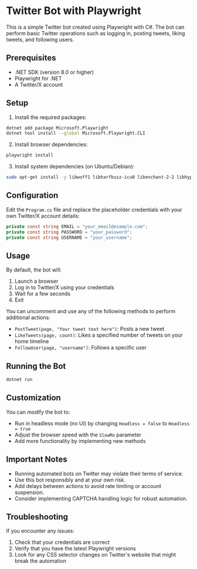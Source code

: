 # Twitter Bot with Playwright

This is a simple Twitter bot created using Playwright with C#. The bot can perform basic Twitter operations such as logging in, posting tweets, liking tweets, and following users.

## Prerequisites

- .NET SDK (version 8.0 or higher)
- Playwright for .NET
- A Twitter/X account

## Setup

1. Install the required packages:
```bash
dotnet add package Microsoft.Playwright
dotnet tool install --global Microsoft.Playwright.CLI
```

2. Install browser dependencies:
```bash
playwright install
```

3. Install system dependencies (on Ubuntu/Debian):
```bash
sudo apt-get install -y libwoff1 libharfbuzz-icu0 libenchant-2-2 libhyphen0 libmanette-0.2-0
```

## Configuration

Edit the `Program.cs` file and replace the placeholder credentials with your own Twitter/X account details:

```csharp
private const string EMAIL = "your_email@example.com";
private const string PASSWORD = "your_password";
private const string USERNAME = "your_username";
```

## Usage

By default, the bot will:
1. Launch a browser
2. Log in to Twitter/X using your credentials
3. Wait for a few seconds
4. Exit

You can uncomment and use any of the following methods to perform additional actions:

- `PostTweet(page, "Your tweet text here")`: Posts a new tweet
- `LikeTweets(page, count)`: Likes a specified number of tweets on your home timeline
- `FollowUser(page, "username")`: Follows a specific user

## Running the Bot

```bash
dotnet run
```

## Customization

You can modify the bot to:
- Run in headless mode (no UI) by changing `Headless = false` to `Headless = true`
- Adjust the browser speed with the `SlowMo` parameter
- Add more functionality by implementing new methods

## Important Notes

- Running automated bots on Twitter may violate their terms of service.
- Use this bot responsibly and at your own risk.
- Add delays between actions to avoid rate limiting or account suspension.
- Consider implementing CAPTCHA handling logic for robust automation.

## Troubleshooting

If you encounter any issues:
1. Check that your credentials are correct
2. Verify that you have the latest Playwright versions
3. Look for any CSS selector changes on Twitter's website that might break the automation 